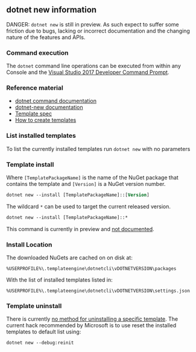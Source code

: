 ## dotnet new information


DANGER: `dotnet new` is still in preview. As such expect to suffer some friction due to bugs, lacking or incorrect documentation and the changing nature of the features and APIs.


### Command execution

The `dotnet` command line operations can be executed from within any Console and the [Visual Studio 2017 Developer Command Prompt](https://msdn.microsoft.com/en-us/library/ms229859.aspx).


### Reference material

 * [dotnet command documentation](https://docs.microsoft.com/en-nz/dotnet/core/tools/dotnet)
 * [dotnet-new documentation](https://docs.microsoft.com/en-nz/dotnet/core/tools/dotnet-new)
 * [Template spec](https://github.com/dotnet/templating/wiki/%22Runnable-Project%22-Templates)
 * [How to create templates](https://blogs.msdn.microsoft.com/dotnet/2017/04/02/how-to-create-your-own-templates-for-dotnet-new/)


### List installed templates

To list the currently installed templates run `dotnet new` with no parameters



### Template install

Where `[TemplatePackageName]` is the name of the NuGet package that contains the template and `[Version]` is a NuGet version number.

```ps
dotnet new --install [TemplatePackageName]::[Version]
```

The wildcard `*` can be used to target the current released version.

```ps
dotnet new --install [TemplatePackageName]::*
```

This command is currently in preview and [not documented](https://github.com/dotnet/docs/issues/2315).


### Install Location

The downloaded NuGets are cached on on disk at:

```
%USERPROFILE%\.templateengine\dotnetcli\vDOTNETVERSION\packages
```

With the list of installed templates listed in:

```
%USERPROFILE%\.templateengine\dotnetcli\vDOTNETVERSION\settings.json
```


### Template uninstall

There is currently [no method for uninstalling a specific template](https://github.com/dotnet/templating/issues/893). The current hack recommended by Microsoft is to use reset the installed templates to default list using:

```ps
dotnet new --debug:reinit
```